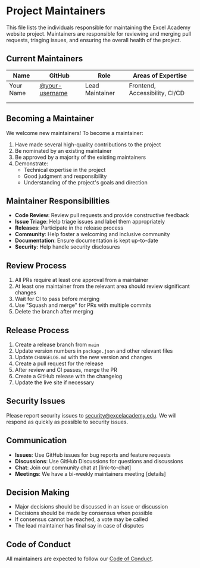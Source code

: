# Project Maintainers

This file lists the individuals responsible for maintaining the Excel Academy website project. Maintainers are responsible for reviewing and merging pull requests, triaging issues, and ensuring the overall health of the project.

## Current Maintainers

| Name | GitHub | Role | Areas of Expertise |
|------|--------|------|-------------------|
| Your Name | [@your-username](https://github.com/your-username) | Lead Maintainer | Frontend, Accessibility, CI/CD |
| | | | |
| | | | |

## Becoming a Maintainer

We welcome new maintainers! To become a maintainer:

1. Have made several high-quality contributions to the project
2. Be nominated by an existing maintainer
3. Be approved by a majority of the existing maintainers
4. Demonstrate:
   - Technical expertise in the project
   - Good judgment and responsibility
   - Understanding of the project's goals and direction

## Maintainer Responsibilities

- **Code Review**: Review pull requests and provide constructive feedback
- **Issue Triage**: Help triage issues and label them appropriately
- **Releases**: Participate in the release process
- **Community**: Help foster a welcoming and inclusive community
- **Documentation**: Ensure documentation is kept up-to-date
- **Security**: Help handle security disclosures

## Review Process

1. All PRs require at least one approval from a maintainer
2. At least one maintainer from the relevant area should review significant changes
3. Wait for CI to pass before merging
4. Use "Squash and merge" for PRs with multiple commits
5. Delete the branch after merging

## Release Process

1. Create a release branch from `main`
2. Update version numbers in `package.json` and other relevant files
3. Update `CHANGELOG.md` with the new version and changes
4. Create a pull request for the release
5. After review and CI passes, merge the PR
6. Create a GitHub release with the changelog
7. Update the live site if necessary

## Security Issues

Please report security issues to security@excelacademy.edu. We will respond as quickly as possible to security issues.

## Communication

- **Issues**: Use GitHub issues for bug reports and feature requests
- **Discussions**: Use GitHub Discussions for questions and discussions
- **Chat**: Join our community chat at [link-to-chat]
- **Meetings**: We have a bi-weekly maintainers meeting [details]

## Decision Making

- Major decisions should be discussed in an issue or discussion
- Decisions should be made by consensus when possible
- If consensus cannot be reached, a vote may be called
- The lead maintainer has final say in case of disputes

## Code of Conduct

All maintainers are expected to follow our [Code of Conduct](CODE_OF_CONDUCT.md).
